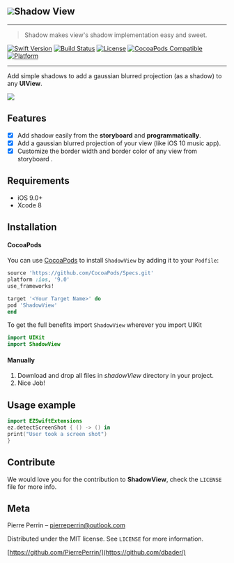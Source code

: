 ![][logo-image]Shadow View 
----------
----------
> Shadow makes view's shadow implementation easy and sweet.

[![Swift Version][swift-image]][swift-url] [![Build Status][travis-image]][travis-url] [![License][license-image]][license-url] [![CocoaPods Compatible](https://img.shields.io/cocoapods/v/EZSwiftExtensions.svg)](https://img.shields.io/cocoapods/v/LFAlertController.svg)   [![Platform](https://img.shields.io/cocoapods/p/LFAlertController.svg?style=flat)](http://cocoapods.org/pods/ShadowView)

----------

Add simple shadows to add a gaussian blurred projection (as a shadow) to any **UIView**.

![][example-image]

## Features

- [x] Add shadow easily from the **storyboard** and **programmatically**.
- [x] Add a gaussian blurred projection of your view (like iOS 10 music app).
- [x] Customize the border width and border color of any view from storyboard .

## Requirements

- iOS 9.0+
- Xcode 8

## Installation

#### CocoaPods
You can use [CocoaPods](http://cocoapods.org/) to install `ShadowView` by adding it to your `Podfile`:

```ruby
source 'https://github.com/CocoaPods/Specs.git'
platform :ios, '9.0'
use_frameworks!

target '<Your Target Name>' do
pod 'ShadowView'
end
```

To get the full benefits import `ShadowView` wherever you import UIKit

``` swift
import UIKit
import ShadowView
```
#### Manually
1. Download and drop all files in *shadowView* directory in your project.  
2. Nice Job!  

## Usage example

```swift
import EZSwiftExtensions
ez.detectScreenShot { () -> () in
print("User took a screen shot")
}
```

## Contribute

We would love you for the contribution to **ShadowView**, check the ``LICENSE`` file for more info.

## Meta

Pierre Perrin – pierreperrin@outlook.com

Distributed under the MIT license. See ``LICENSE`` for more information.

[https://github.com/PierrePerrin/](https://github.com/dbader/)

[swift-image]:https://img.shields.io/badge/swift-3.0-orange.svg
[swift-url]: https://swift.org/
[license-image]: https://img.shields.io/badge/License-MIT-blue.svg
[license-url]: LICENSE
[travis-image]: https://img.shields.io/travis/dbader/node-datadog-metrics/master.svg?style=flat-square
[travis-url]: https://travis-ci.org/dbader/node-datadog-metrics
[codebeat-image]: https://codebeat.co/badges/c19b47ea-2f9d-45df-8458-b2d952fe9dad
[codebeat-url]: https://codebeat.co/projects/github-com-vsouza-awesomeios-com
[logo-image]: https://github.com/PierrePerrin/ShadowView/Ressources/ShadowLogo.svg
[example-image]: https://github.com/PierrePerrin/ShadowView/raw/master/Ressources/Example.png




